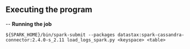 ## Executing the program

-- **Running the job**

```
${SPARK_HOME}/bin/spark-submit --packages datastax:spark-cassandra-connector:2.4.0-s_2.11 load_logs_spark.py <keyspace> <table>
```
